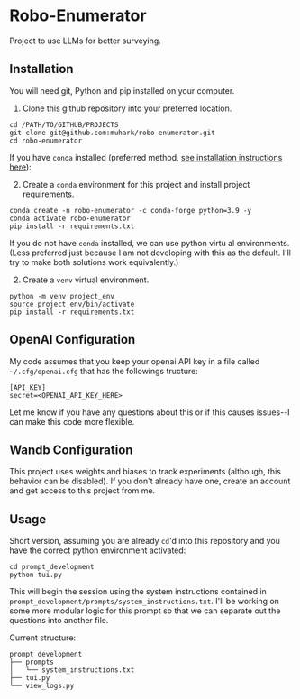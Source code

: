 # Robo-Enumerator

Project to use LLMs for better surveying.

## Installation

You will need git, Python and pip installed on your computer.

1. Clone this github repository into your preferred location.

```
cd /PATH/TO/GITHUB/PROJECTS
git clone git@github.com:muhark/robo-enumerator.git
cd robo-enumerator
```

If you have `conda` installed (preferred method, [see installation instructions here](https://conda.io/projects/conda/en/latest/user-guide/install/index.html)):

2. Create a `conda` environment for this project and install project requirements.

```
conda create -n robo-enumerator -c conda-forge python=3.9 -y
conda activate robo-enumerator
pip install -r requirements.txt
```

If you do not have `conda` installed, we can use python virtu
al environments. (Less preferred just because I am not developing with this as the default. I'll try to make both solutions work equivalently.)

2. Create a `venv` virtual environment.

```
python -m venv project_env
source project_env/bin/activate
pip install -r requirements.txt
```

## OpenAI Configuration

My code assumes that you keep your openai API key in a file called `~/.cfg/openai.cfg` that has the followings tructure:

```
[API_KEY]
secret=<OPENAI_API_KEY_HERE>
```

Let me know if you have any questions about this or if this causes issues--I can make this code more flexible.


## Wandb Configuration

This project uses weights and biases to track experiments (although, this behavior can be disabled). If you don't already have one, create an account and get access to this project from me.


## Usage

Short version, assuming you are already `cd`'d into this repository and you have the correct python environment activated:

```
cd prompt_development
python tui.py
```

This will begin the session using the system instructions contained in `prompt_development/prompts/system_instructions.txt`. I'll be working on some more modular logic for this prompt so that we can separate out the questions into another file.


Current structure:

```
prompt_development
├── prompts
│   └── system_instructions.txt
├── tui.py
└── view_logs.py
```
